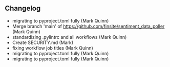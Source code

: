 ## Changelog

- migrating to pyproject.toml fully (Mark Quinn)
- Merge branch 'main' of https://github.com/finsite/sentiment_data_poller (Mark Quinn)
- standardizing .pylintrc and all workflows (Mark Quinn)
- Create SECURITY.md (Mark)
- fixing workflow job titles (Mark Quinn)
- migrating to pyproject.toml fully (Mark Quinn)
- migrating to pyproject.toml fully (Mark Quinn)